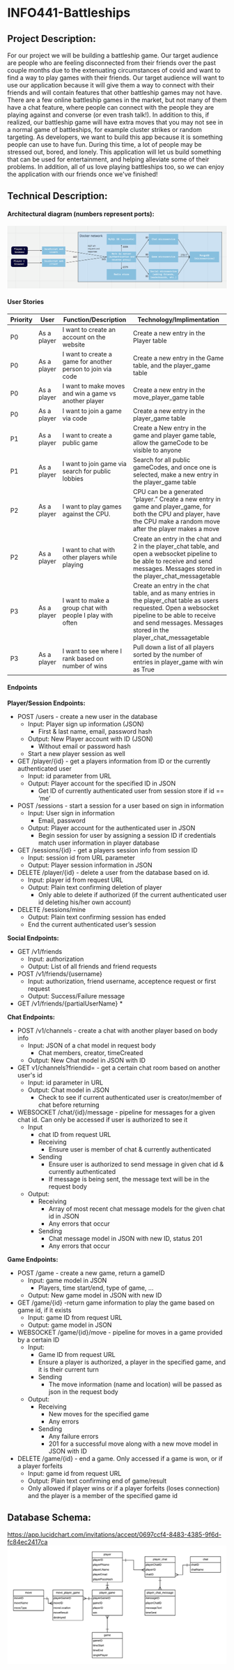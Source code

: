 # INFO441-Battleships

## Project Description:

For our project we will be building a battleship game. Our target audience are people who are feeling disconnected from their friends over the past couple months due to the extenuating circumstances of covid and want to find a way to play games with their friends. Our target audience will want to use our application because it will give them a way to connect with their friends and will contain features that other battleship games may not have. There are a few online battleship games in the market, but not many of them have a chat feature, where people can connect with the people they are playing against and converse (or even trash talk!). In addition to this, if realized, our battleship game will have extra moves that you may not see in a normal game of battleships, for example cluster strikes or random targeting. As developers, we want to build this app because it is something people can use to have fun. During this time, a lot of people may be stressed out, bored, and lonely. This application will let us build something that can be used for entertainment, and helping alleviate some of their problems. In addition, all of us love playing battleships too, so we can enjoy the application with our friends once we've finished!

## Technical Description:

#### Architectural diagram (numbers represent ports):

![Architectural Diagram](/readme_images/architectural%20diagram.png)

#### User Stories

Priority|User|Function/Description|Technology/Implimentation
--------|----|--------------------|-------------------------
P0|As a player|I want to create an account on the website|Create a new entry in the Player table
P0|As a player|I want to create a game for another person to join via code|Create a new entry in the Game table, and the player_game table
P0|As a player|I want to make moves and win a game vs another player|Create a new entry in the move_player_game table
P0|As a player|I want to join a game via code|Create a new entry in the player_game table
P1|As a player|I want to create a public game|Create a New entry in the game and player game table, allow the gameCode to be visible to anyone
P1|As a player|I want to join game via search for public lobbies|Search for all public gameCodes, and once one is selected, make a new entry in the player_game table
P2|As a player|I want to play games against the CPU. |CPU can be a generated “player.” Create a new entry in game and player_game, for both the CPU and player, have the CPU make a random move after the player makes a move
P2|As a player|I want to chat with other players while playing|Create an entry in the chat and 2 in the player_chat table, and open a websocket pipeline to be able to receive and send messages. Messages stored in the player_chat_messagetable
P3|As a player|I want to make a group chat with people I play with often|Create an entry in the chat table, and as many entries in the player_chat table as users requested. Open a websocket pipeline to be able to receive and send messages. Messages stored in the player_chat_messagetable
P3|As a player|I want to see where I rank based on number of wins|Pull down a list of all players sorted by the number of entries in player_game with win as True


#### Endpoints

**Player/Session Endpoints:**
* POST /users - create a new user in the database
  * Input: Player sign up information (JSON)
    * First & last name, email, password hash
  * Output: New Player account with ID (JSON)
    * Without email or password hash
  * Start a new player session as well
* GET /player/{id} - get a players information from ID or the currently authenticated user
  * Input: id parameter from URL
  * Output: Player account for the specified ID in JSON
    * Get ID of currently authenticated user from session store if id == ‘me’
* POST /sessions - start a session for a user based on sign in information
  * Input: User sign in information
    * Email, password
  * Output: Player account for the authenticated user in JSON
    * Begin session for user by assigning a session ID if credentials match user information in player database
* GET /sessions/{id} - get a players session info from session ID
  * Input: session id from URL parameter
  * Output: Player session information in JSON
* DELETE /player/{id} - delete a user from the database based on id. 
  * Input: player id from request URL
  * Output: Plain text confirming deletion of player
    * Only able to delete if authorized (if the current authenticated user id deleting his/her own account)
* DELETE /sessions/mine
    * Output: Plain text confirming session has ended
    * End the current authenticated user’s session

**Social Endpoints:**
* GET /v1/friends
  * Input: authorization
  * Output: List of all friends and friend requests
* POST /v1/friends/{username}
  * Input: authorization, friend username, acceptence request or first request
  * Output: Success/Failure message
* GET /v1/friends/{partialUserName}
  * 


**Chat Endpoints:**
* POST /v1/channels - create a chat with another player based on body info
  * Input: JSON of a chat model in request body
    * Chat members, creator, timeCreated
  * Output: New Chat model in JSON with ID
* GET v1/channels?friendid= - get a certain chat room based on another user's id
  * Input: id parameter in URL
  * Output: Chat model in JSON
    * Check to see if current authenticated user is creator/member of chat before returning
* WEBSOCKET /chat/{id}/message - pipeline for messages for a given chat id. Can only be accessed if user is authorized to see it
  * Input
    * chat ID from request URL
    * Receiving
      * Ensure user is member of chat & currently authenticated
    * Sending
      * Ensure user is authorized to send message in given chat id & currently authenticated
      * If message is being sent, the message text will be in the request body
  * Output: 
    * Receiving
      * Array of most recent chat message models for the given chat id in JSON
      * Any errors that occur
    * Sending
      * Chat message model in JSON with new ID, status 201
      * Any errors that occur

**Game Endpoints:**
* POST /game - create a new game, return a gameID
  * Input: game model in JSON
      * Players, time start/end, type of game, …
  * Output: New game model in JSON with new ID
* GET /game/{id} -return game information to play the game based on game id, if it exists
  * Input: game ID from request URL
  * Output: game model in JSON
* WEBSOCKET /game/{id}/move - pipeline for moves in a game provided by a certain ID
  * Input: 
    * Game ID from request URL
    * Ensure a player is authorized, a player in the specified game, and it is their current turn
    * Sending
      * The move information (name and location) will be passed as json in the request body
  * Output: 
    * Receiving
      * New moves for the specified game
      * Any errors
    * Sending
      * Any failure errors
      * 201 for a successful move along with a new move model in JSON with ID
* DELETE /game/{id} - end a game. Only accessed if a game is won, or if a player forfeits
  * Input: game id from request URL
  * Output: Plain text confirming end of game/result
  * Only allowed if player wins or if a player forfeits (loses connection) and the player is a member of the specified game id



## Database Schema:
https://app.lucidchart.com/invitations/accept/0697ccf4-8483-4385-9f6d-fc84ec2417ca
![Architectural Diagram](/readme_images/erd.png)



